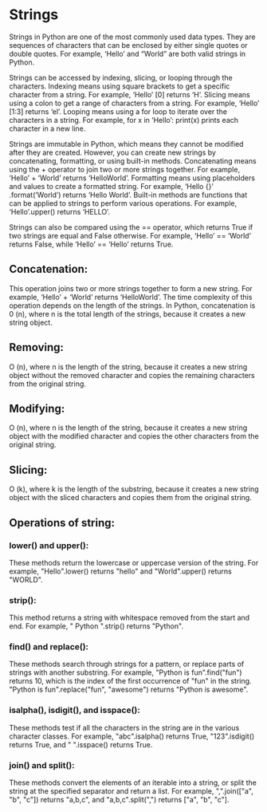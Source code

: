 # Strings
Strings in Python are one of the most commonly used data types. They are sequences of characters that can be enclosed by either single quotes or double quotes. For example, ‘Hello’ and “World” are both valid strings in Python.

Strings can be accessed by indexing, slicing, or looping through the characters. Indexing means using square brackets to get a specific character from a string. For example, ‘Hello’ [0] returns ‘H’. Slicing means using a colon to get a range of characters from a string. For example, ‘Hello’ [1:3] returns ‘el’. Looping means using a for loop to iterate over the characters in a string. For example, for x in ‘Hello’: print(x) prints each character in a new line.

Strings are immutable in Python, which means they cannot be modified after they are created. However, you can create new strings by concatenating, formatting, or using built-in methods. Concatenating means using the + operator to join two or more strings together. For example, ‘Hello’ + ‘World’ returns ‘HelloWorld’. Formatting means using placeholders and values to create a formatted string. For example, ‘Hello {}’ .format(‘World’) returns ‘Hello World’. Built-in methods are functions that can be applied to strings to perform various operations. For example, ‘Hello’.upper() returns ‘HELLO’.

Strings can also be compared using the == operator, which returns True if two strings are equal and False otherwise. For example, ‘Hello’ == ‘World’ returns False, while ‘Hello’ == ‘Hello’ returns True.

## Concatenation:
This operation joins two or more strings together to form a new string. For example, ‘Hello’ + ‘World’ returns ‘HelloWorld’. The time complexity of this operation depends on the length of the strings. In Python, concatenation is 0 (n), where n is the total length of the strings, because it creates a new string object.
## Removing:
O (n), where n is the length of the string, because it creates a new string object without the removed character and copies the remaining characters from the original string.
## Modifying:
O (n), where n is the length of the string, because it creates a new string object with the modified character and copies the other characters from the original string.
## Slicing:
O (k), where k is the length of the substring, because it creates a new string object with the sliced characters and copies them from the original string.

## Operations of string:

### lower() and upper():
These methods return the lowercase or uppercase version of the string. For example, "Hello".lower() returns "hello" and "World".upper() returns "WORLD".
### strip(): 
This method returns a string with whitespace removed from the start and end. For example, "  Python  ".strip() returns "Python".
### find() and replace(): 
These methods search through strings for a pattern, or replace parts of strings with another substring. For example, "Python is fun".find("fun") returns 10, which is the index of the first occurrence of "fun" in the string. "Python is fun".replace("fun", "awesome") returns "Python is awesome".
### isalpha(), isdigit(), and isspace(): 
These methods test if all the characters in the string are in the various character classes. For example, "abc".isalpha() returns True, "123".isdigit() returns True, and "   ".isspace() returns True.
### join() and split(): 
These methods convert the elements of an iterable into a string, or split the string at the specified separator and return a list. For example, ",".join(["a", "b", "c"]) returns "a,b,c", and "a,b,c".split(",") returns ["a", "b", "c"].


